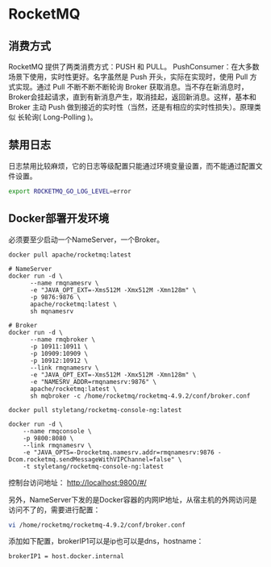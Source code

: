 # RocketMQ

## 消费方式

RocketMQ 提供了两类消费方式：PUSH 和 PULL。 PushConsumer：在大多数场景下使用，实时性更好。名字虽然是 Push 开头，实际在实现时，使用 Pull 方式实现。通过 Pull 不断不断不断轮询 Broker
获取消息。当不存在新消息时，Broker会挂起请求，直到有新消息产生，取消挂起，返回新消息。这样，基本和 Broker 主动 Push 做到接近的实时性（当然，还是有相应的实时性损失）。原理类似 长轮询( Long-Polling )。

## 禁用日志

日志禁用比较麻烦，它的日志等级配置只能通过环境变量设置，而不能通过配置文件设置。

```bash
export ROCKETMQ_GO_LOG_LEVEL=error
```

## Docker部署开发环境

必须要至少启动一个NameServer，一个Broker。

```shell
docker pull apache/rocketmq:latest

# NameServer
docker run -d \
      --name rmqnamesrv \
      -e "JAVA_OPT_EXT=-Xms512M -Xmx512M -Xmn128m" \
      -p 9876:9876 \
      apache/rocketmq:latest \
      sh mqnamesrv

# Broker
docker run -d \
      --name rmqbroker \
      -p 10911:10911 \
      -p 10909:10909 \
      -p 10912:10912 \
      --link rmqnamesrv \
      -e "JAVA_OPT_EXT=-Xms512M -Xmx512M -Xmn128m" \
      -e "NAMESRV_ADDR=rmqnamesrv:9876" \
      apache/rocketmq:latest \
      sh mqbroker -c /home/rocketmq/rocketmq-4.9.2/conf/broker.conf
```

```shell
docker pull styletang/rocketmq-console-ng:latest

docker run -d \
    --name rmqconsole \
    -p 9800:8080 \
    --link rmqnamesrv \
    -e "JAVA_OPTS=-Drocketmq.namesrv.addr=rmqnamesrv:9876 -Dcom.rocketmq.sendMessageWithVIPChannel=false" \
    -t styletang/rocketmq-console-ng:latest
```

控制台访问地址： <http://localhost:9800/#/>

另外，NameServer下发的是Docker容器的内网IP地址，从宿主机的外网访问是访问不了的，需要进行配置：

```bash
vi /home/rocketmq/rocketmq-4.9.2/conf/broker.conf
```

添加如下配置，brokerIP1可以是ip也可以是dns，hostname：

```bash
brokerIP1 = host.docker.internal
```
